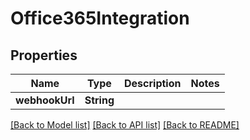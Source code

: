 # Office365Integration

## Properties
Name | Type | Description | Notes
------------ | ------------- | ------------- | -------------
**webhookUrl** | **String** |  | 

[[Back to Model list]](../README.md#documentation-for-models) [[Back to API list]](../README.md#documentation-for-api-endpoints) [[Back to README]](../README.md)


